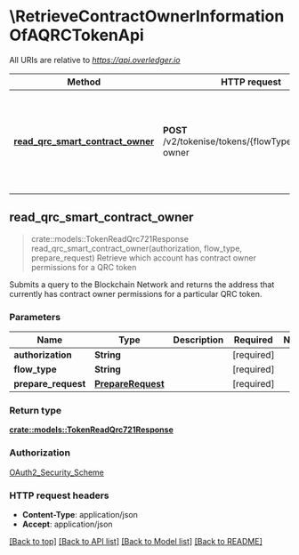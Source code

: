 # \RetrieveContractOwnerInformationOfAQRCTokenApi

All URIs are relative to *https://api.overledger.io*

Method | HTTP request | Description
------------- | ------------- | -------------
[**read_qrc_smart_contract_owner**](RetrieveContractOwnerInformationOfAQRCTokenApi.md#read_qrc_smart_contract_owner) | **POST** /v2/tokenise/tokens/{flowType}/contract-owner | Retrieve which account has contract owner permissions for a QRC token



## read_qrc_smart_contract_owner

> crate::models::TokenReadQrc721Response read_qrc_smart_contract_owner(authorization, flow_type, prepare_request)
Retrieve which account has contract owner permissions for a QRC token

Submits a query to the Blockchain Network and returns the address that currently has contract owner permissions for a particular QRC token.

### Parameters


Name | Type | Description  | Required | Notes
------------- | ------------- | ------------- | ------------- | -------------
**authorization** | **String** |  | [required] |
**flow_type** | **String** |  | [required] |
**prepare_request** | [**PrepareRequest**](PrepareRequest.md) |  | [required] |

### Return type

[**crate::models::TokenReadQrc721Response**](TokenReadQRC721Response.md)

### Authorization

[OAuth2_Security_Scheme](../README.md#OAuth2_Security_Scheme)

### HTTP request headers

- **Content-Type**: application/json
- **Accept**: application/json

[[Back to top]](#) [[Back to API list]](../README.md#documentation-for-api-endpoints) [[Back to Model list]](../README.md#documentation-for-models) [[Back to README]](../README.md)

